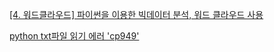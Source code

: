 [[4. 워드클라우드] 파이썬을 이용한 빅데이터 분석, 워드 클라우드 사용](https://nearman.tistory.com/entry/4-%EC%9B%8C%EB%93%9C%ED%81%B4%EB%9D%BC%EC%9A%B0%EB%93%9C-%ED%8C%8C%EC%9D%B4%EC%8D%AC%EC%9D%84-%EC%9D%B4%EC%9A%A9%ED%95%9C-%EB%B9%85%EB%8D%B0%EC%9D%B4%ED%84%B0-%EB%B6%84%EC%84%9D-%EC%9B%8C%EB%93%9C-%ED%81%B4%EB%9D%BC%EC%9A%B0%EB%93%9C-%EC%82%AC%EC%9A%A9)

[python txt파일 읽기 에러 'cp949'](https://newpower.tistory.com/123)
